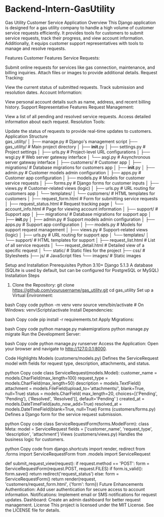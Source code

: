 # Backend-Intern-GasUtility  
Gas Utility Customer Service Application
Overview
This Django application is designed for a gas utility company to handle a high volume of customer service requests efficiently. It provides tools for customers to submit service requests, track their progress, and view account information. Additionally, it equips customer support representatives with tools to manage and resolve requests.

Features
Customer Features
Service Requests:

Submit online requests for services like gas connection, maintenance, and billing inquiries.
Attach files or images to provide additional details.
Request Tracking:

View the current status of submitted requests.
Track submission and resolution dates.
Account Information:

View personal account details such as name, address, and recent billing history.
Support Representative Features
Request Management:

View a list of all pending and resolved service requests.
Access detailed information about each request.
Resolution Tools:

Update the status of requests to provide real-time updates to customers.
Application Structure  
gas_utility/
│
├── manage.py                         # Django's management script
├── gas_utility/                      # Main project directory
│   ├── __init__.py
│   ├── settings.py                   # Project settings
│   ├── urls.py                       # Project-level URL configurations
│   ├── wsgi.py                       # Web server gateway interface
│   └── asgi.py                       # Asynchronous server gateway interface
│
├── customers/                        # Customer app
│   ├── migrations/                   # Database migrations for customers app
│   ├── __init__.py
│   ├── admin.py                      # Customer models admin configuration
│   ├── apps.py                       # Customer app configuration
│   ├── models.py                     # Models for customer service requests
│   ├── forms.py                      # Django forms for customer inputs
│   ├── views.py                      # Customer-related views (logic)
│   ├── urls.py                       # URL routing for customers app
│   └── templates/
│       └── customers/                # HTML templates for customers
│           ├── request_form.html     # Form for submitting service requests
│           ├── request_status.html   # Request tracking page
│           └── account_info.html     # Page for viewing account information
│
├── support/                          # Support app
│   ├── migrations/                   # Database migrations for support app
│   ├── __init__.py
│   ├── admin.py                      # Support models admin configuration
│   ├── apps.py                       # Support app configuration
│   ├── models.py                     # Models for support request management
│   ├── views.py                      # Support-related views (logic)
│   ├── urls.py                       # URL routing for support app
│   └── templates/
│       └── support/                  # HTML templates for support
│           ├── request_list.html     # List of all service requests
│           └── request_detail.html   # Detailed view of a specific request
│
└── static/                           # Static files for the project
    ├── css/                          # Stylesheets
    ├── js/                           # JavaScript files
    └── images/                       # Static images

Setup and Installation
Prerequisites
Python 3.10+
Django 5.1.3
A database (SQLite is used by default, but can be configured for PostgreSQL or MySQL)
Installation Steps
1. Clone the Repository:
git clone https://github.com/yourusername/gas_utility.git
cd gas_utility
Set up a Virtual Environment:

bash
Copy code
python -m venv venv
source venv/bin/activate   # On Windows: venv\Scripts\activate
Install Dependencies:

bash
Copy code
pip install -r requirements.txt
Apply Migrations:

bash
Copy code
python manage.py makemigrations
python manage.py migrate
Run the Development Server:

bash
Copy code
python manage.py runserver
Access the Application: Open your browser and navigate to http://127.0.0.1:8000.

Code Highlights
Models (customers/models.py)
Defines the ServiceRequest model with fields for request type, description, attachments, and status.

python
Copy code
class ServiceRequest(models.Model):
    customer_name = models.CharField(max_length=100)
    request_type = models.CharField(max_length=50)
    description = models.TextField()
    attachment = models.FileField(upload_to='attachments/', blank=True, null=True)
    status = models.CharField(
        max_length=20,
        choices=[('Pending', 'Pending'), ('Resolved', 'Resolved')],
        default='Pending'
    )
    created_at = models.DateTimeField(auto_now_add=True)
    resolved_at = models.DateTimeField(blank=True, null=True)
Forms (customers/forms.py)
Defines a Django form for the service request submission.

python
Copy code
class ServiceRequestForm(forms.ModelForm):
    class Meta:
        model = ServiceRequest
        fields = ['customer_name', 'request_type', 'description', 'attachment']
Views (customers/views.py)
Handles the business logic for customers.

python
Copy code
from django.shortcuts import render, redirect
from .forms import ServiceRequestForm
from .models import ServiceRequest

def submit_request_view(request):
    if request.method == 'POST':
        form = ServiceRequestForm(request.POST, request.FILES)
        if form.is_valid():
            form.save()
            return redirect('request_status')
    else:
        form = ServiceRequestForm()
    return render(request, 'customers/request_form.html', {'form': form})
Future Enhancements
Authentication: Add user authentication for secure access to account information.
Notifications: Implement email or SMS notifications for request updates.
Dashboard: Create an admin dashboard for better request management.
License
This project is licensed under the MIT License. See the LICENSE file for details.

